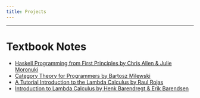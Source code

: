 ```yaml
---
title: Projects
---
```


---
# Textbook Notes

- [Haskell Programming from First Principles by Chris Allen & Julie Moronuki](/notes/hpfp/00.html)
- [Category Theory for Programmers by Bartosz Milewski](/notes/ctfp/00.html)
- [A Tutorial Introduction to the Lambda Calculus by Raul Rojas](/notes/tilc/00.html)
- [Introduction to Lambda Calculus by Henk Barendregt & Erik Barendsen](/notes/lcbb/00.html)
